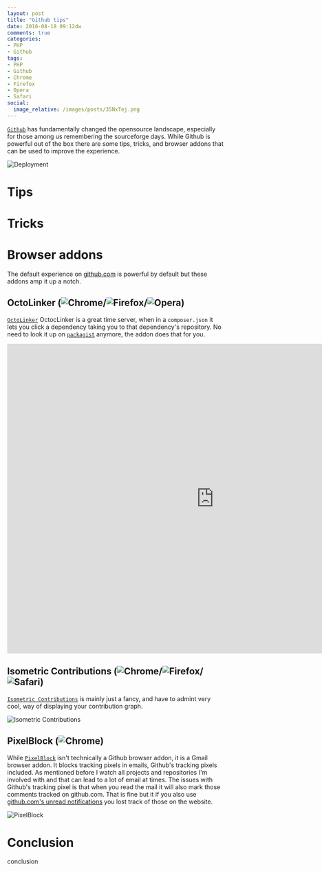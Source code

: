 ```yaml
---
layout: post
title: "Github tips"
date: 2016-08-18 09:12dw
comments: true
categories:
- PHP
- Github
tags:
- PHP
- Github
- Chrome
- Firefox
- Opera
- Safari
social:
  image_relative: /images/posts/35NxTej.png
---
```


[`Github`](https://github.com/) has fundamentally changed the opensource landscape, especially for those among us remembering the sourceforge days. While Github is powerful out of the box there are some tips, tricks, and browser addons that can be used to improve the experience. 

![Deployment](/images/posts/35NxTej.png)

<!-- More -->

# Tips

# Tricks

# Browser addons

The default experience on [github.com](https://github.com/) is powerful by default but these addons amp it up a notch.

## OctoLinker (![Chrome](/images/browsers/chrome_24x24.png)/![Firefox](/images/browsers/firefox_24x24.png)/![Opera](/images/browsers/opera_24x24.png))

[`OctoLinker`](https://github.com/OctoLinker/browser-extension/) OctocLinker is a great time server, when in a `composer.json` it lets you click a dependency taking you to that dependency's repository. No need to look it up on [`packagist`](https://packagist.org/) anymore, the addon does that for you.
  
<iframe width="960" height="720" src="https://www.youtube-nocookie.com/embed/OXCwVxHWSBs?rel=0" frameborder="0" allowfullscreen></iframe>

## Isometric Contributions (![Chrome](/images/browsers/chrome_24x24.png)/![Firefox](/images/browsers/firefox_24x24.png)/![Safari](/images/browsers/safari_24x24.png))

[`Isometric Contributions`](https://github.com/jasonlong/isometric-contributions) is mainly just a fancy, and have to admint very cool, way of displaying your contribution graph.

![Isometric Contributions](/images/posts/35NxTej.png)

## PixelBlock (![Chrome](/images/browsers/chrome_24x24.png))

While [`PixelBlock`](https://chrome.google.com/webstore/detail/pixelblock/jmpmfcjnflbcoidlgapblgpgbilinlem?utm_source=chrome-app-launcher-info-dialog) isn't technically a Github browser addon, it is a Gmail browser addon. It blocks tracking pixels in emails, Github's tracking pixels included. As mentioned before I watch all projects and repositories I'm involved with and that can lead to a lot of email at times. The issues with Github's tracking pixel is that when you read the mail it will also mark those comments tracked on github.com. That is fine but it if you also use [github.com's unread notifications](https://github.com/notifications) you lost track of those on the website. 

![PixelBlock](/images/posts/YmKYONg.png)

# Conclusion

conclusion
